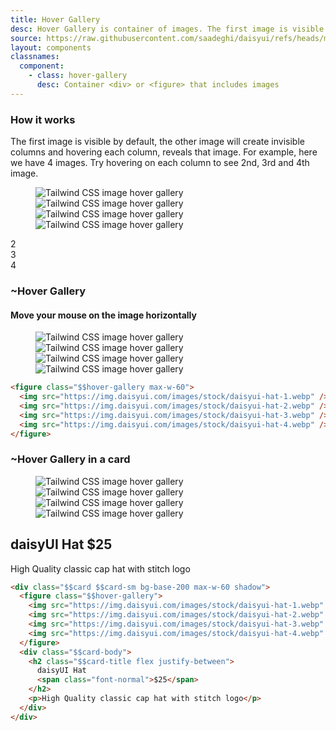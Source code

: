 ```yaml
---
title: Hover Gallery
desc: Hover Gallery is container of images. The first image is visible be default and when we hover it horizontally, other images show up. Hover Gallery is useful for product cards in ecommerce sites, portfoilios or in image galleries. Hover Gallery can include up to 10 images.
source: https://raw.githubusercontent.com/saadeghi/daisyui/refs/heads/master/packages/daisyui/src/components/hovergallery.css
layout: components
classnames:
  component:
    - class: hover-gallery
      desc: Container <div> or <figure> that includes images
---
```


<script>
  import Component from "$components/Component.svelte"
  import Translate from "$components/Translate.svelte"
</script>

### How it works

The first image is visible by default, the other image will create invisible columns and hovering each column, reveals that image. For example, here we have 4 images. Try hovering on each column to see 2nd, 3rd and 4th image.

<div class="flex justify-center not-prose">
  <div class="grid *:[grid-area:1/1] rounded-box overflow-hidden">
    <figure class="hover-gallery max-w-60">
      <img src="https://img.daisyui.com/images/stock/daisyui-hat-1.webp" alt="Tailwind CSS image hover gallery" />
      <img src="https://img.daisyui.com/images/stock/daisyui-hat-2.webp" alt="Tailwind CSS image hover gallery" />
      <img src="https://img.daisyui.com/images/stock/daisyui-hat-3.webp" alt="Tailwind CSS image hover gallery" />
      <img src="https://img.daisyui.com/images/stock/daisyui-hat-4.webp" alt="Tailwind CSS image hover gallery" />
    </figure>
    <div class="grid grid-cols-3 pointer-events-none font-mono *:to-black/10 *:via-transparent *:from-white/10 *:bg-linear-80 *:grid *:place-content-center text-white text-shadow-lg">
      <div>2</div>
      <div>3</div>
      <div>4</div>
    </div>

  </div>
</div>

### ~Hover Gallery

#### Move your mouse on the image horizontally

<figure class="hover-gallery max-w-60">
  <img src="https://img.daisyui.com/images/stock/daisyui-hat-1.webp" alt="Tailwind CSS image hover gallery" />
  <img src="https://img.daisyui.com/images/stock/daisyui-hat-2.webp" alt="Tailwind CSS image hover gallery" />
  <img src="https://img.daisyui.com/images/stock/daisyui-hat-3.webp" alt="Tailwind CSS image hover gallery" />
  <img src="https://img.daisyui.com/images/stock/daisyui-hat-4.webp" alt="Tailwind CSS image hover gallery" />
</figure>

```html
<figure class="$$hover-gallery max-w-60">
  <img src="https://img.daisyui.com/images/stock/daisyui-hat-1.webp" />
  <img src="https://img.daisyui.com/images/stock/daisyui-hat-2.webp" />
  <img src="https://img.daisyui.com/images/stock/daisyui-hat-3.webp" />
  <img src="https://img.daisyui.com/images/stock/daisyui-hat-4.webp" />
</figure>
```

### ~Hover Gallery in a card

<div class="card card-sm bg-base-200 max-w-60 shadow">
  <figure class="hover-gallery">
    <img src="https://img.daisyui.com/images/stock/daisyui-hat-1.webp" alt="Tailwind CSS image hover gallery" />
    <img src="https://img.daisyui.com/images/stock/daisyui-hat-2.webp" alt="Tailwind CSS image hover gallery" />
    <img src="https://img.daisyui.com/images/stock/daisyui-hat-3.webp" alt="Tailwind CSS image hover gallery" />
    <img src="https://img.daisyui.com/images/stock/daisyui-hat-4.webp" alt="Tailwind CSS image hover gallery" />
  </figure>
  <div class="card-body">
    <h2 class="card-title flex justify-between">
      daisyUI Hat
      <span class="font-normal">$25</span>
    </h2>
    <p>High Quality classic cap hat with stitch logo</p>
  </div>
</div>

```html
<div class="$$card $$card-sm bg-base-200 max-w-60 shadow">
  <figure class="$$hover-gallery">
    <img src="https://img.daisyui.com/images/stock/daisyui-hat-1.webp" />
    <img src="https://img.daisyui.com/images/stock/daisyui-hat-2.webp" />
    <img src="https://img.daisyui.com/images/stock/daisyui-hat-3.webp" />
    <img src="https://img.daisyui.com/images/stock/daisyui-hat-4.webp" />
  </figure>
  <div class="$$card-body">
    <h2 class="$$card-title flex justify-between">
      daisyUI Hat
      <span class="font-normal">$25</span>
    </h2>
    <p>High Quality classic cap hat with stitch logo</p>
  </div>
</div>
```
